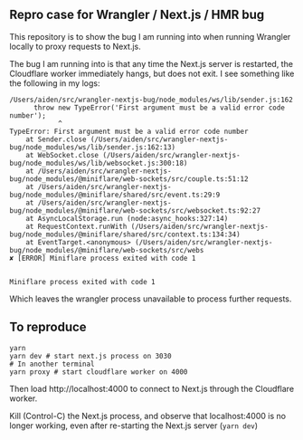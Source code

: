 ## Repro case for Wrangler / Next.js / HMR bug

This repository is to show the bug I am running into when running Wrangler
locally to proxy requests to Next.js.

The bug I am running into is that any time the Next.js server is restarted, the
Cloudflare worker immediately hangs, but does not exit. I see something like the
following in my logs:

```
/Users/aiden/src/wrangler-nextjs-bug/node_modules/ws/lib/sender.js:162
      throw new TypeError('First argument must be a valid error code number');
            ^
TypeError: First argument must be a valid error code number
    at Sender.close (/Users/aiden/src/wrangler-nextjs-bug/node_modules/ws/lib/sender.js:162:13)
    at WebSocket.close (/Users/aiden/src/wrangler-nextjs-bug/node_modules/ws/lib/websocket.js:300:18)
    at /Users/aiden/src/wrangler-nextjs-bug/node_modules/@miniflare/web-sockets/src/couple.ts:51:12
    at /Users/aiden/src/wrangler-nextjs-bug/node_modules/@miniflare/shared/src/event.ts:29:9
    at /Users/aiden/src/wrangler-nextjs-bug/node_modules/@miniflare/web-sockets/src/websocket.ts:92:27
    at AsyncLocalStorage.run (node:async_hooks:327:14)
    at RequestContext.runWith (/Users/aiden/src/wrangler-nextjs-bug/node_modules/@miniflare/shared/src/context.ts:134:34)
    at EventTarget.<anonymous> (/Users/aiden/src/wrangler-nextjs-bug/node_modules/@miniflare/web-sockets/src/webs
✘ [ERROR] Miniflare process exited with code 1


Miniflare process exited with code 1
```

Which leaves the wrangler process unavailable to process further requests.


## To reproduce

```
yarn
yarn dev # start next.js process on 3030
# In another terminal
yarn proxy # start cloudflare worker on 4000
```

Then load http://localhost:4000 to connect to Next.js through the Cloudflare
worker.

Kill (Control-C) the Next.js process, and observe that localhost:4000 is no
longer working, even after re-starting the Next.js server (`yarn dev`)
